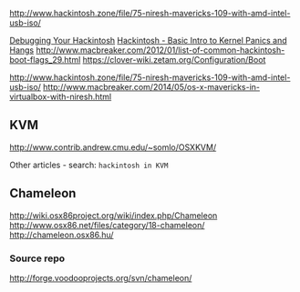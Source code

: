 
<!--
-->

http://www.hackintosh.zone/file/75-niresh-mavericks-109-with-amd-intel-usb-iso/

[Debugging Your Hackintosh]( http://www.hackintosh.computer/?p=168 )
[Hackintosh - Basic Intro to Kernel Panics and Hangs]( https://www.youtube.com/watch?v=IxtxWVj6kOk )
http://www.macbreaker.com/2012/01/list-of-common-hackintosh-boot-flags_29.html
https://clover-wiki.zetam.org/Configuration/Boot

http://www.hackintosh.zone/file/75-niresh-mavericks-109-with-amd-intel-usb-iso/
http://www.macbreaker.com/2014/05/os-x-mavericks-in-virtualbox-with-niresh.html

KVM
----

http://www.contrib.andrew.cmu.edu/~somlo/OSXKVM/

Other articles - search: `hackintosh in KVM`

Chameleon
---------

http://wiki.osx86project.org/wiki/index.php/Chameleon
http://www.osx86.net/files/category/18-chameleon/
http://chameleon.osx86.hu/

### Source repo

http://forge.voodooprojects.org/svn/chameleon/


<!-- vim: set autoindent expandtab sw=4 syntax=markdown: -->
